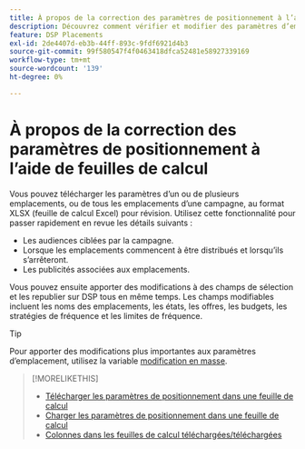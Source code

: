 ```yaml
---
title: À propos de la correction des paramètres de positionnement à l’aide de feuilles de calcul
description: Découvrez comment vérifier et modifier des paramètres d’emplacement clés à l’aide de feuilles de calcul.
feature: DSP Placements
exl-id: 2de4407d-eb3b-44ff-893c-9fdf6921d4b3
source-git-commit: 99f580547f4f0463418dfca52481e58927339169
workflow-type: tm+mt
source-wordcount: '139'
ht-degree: 0%

---
```


# À propos de la correction des paramètres de positionnement à l’aide de feuilles de calcul

Vous pouvez télécharger les paramètres d’un ou de plusieurs emplacements, ou de tous les emplacements d’une campagne, au format XLSX (feuille de calcul Excel) pour révision. Utilisez cette fonctionnalité pour passer rapidement en revue les détails suivants :

* Les audiences ciblées par la campagne.
* Lorsque les emplacements commencent à être distribués et lorsqu’ils s’arrêteront.
* Les publicités associées aux emplacements.

Vous pouvez ensuite apporter des modifications à des champs de sélection et les republier sur DSP tous en même temps. Les champs modifiables incluent les noms des emplacements, les états, les offres, les budgets, les stratégies de fréquence et les limites de fréquence.

>[!TIP]
>
>Pour apporter des modifications plus importantes aux paramètres d’emplacement, utilisez la variable [modification en masse](/help/dsp/campaign-management/placements/placement-edit.md).

>[!MORELIKETHIS]
>
>* [Télécharger les paramètres de positionnement dans une feuille de calcul](qa-sheet-download.md)
>* [Charger les paramètres de positionnement dans une feuille de calcul](qa-sheet-upload.md)
>* [Colonnes dans les feuilles de calcul téléchargées/téléchargées](qa-sheet-columns.md)
